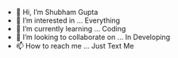 - 👋 Hi, I’m Shubham Gupta
- 👀 I’m interested in ... Everything 
- 🌱 I’m currently learning ... Coding 
- 💞️ I’m looking to collaborate on ... In Developing 
- 📫 How to reach me ... Just Text Me

<!---
MrShubhG1/MrShubhG1 is a ✨ special ✨ repository because its `README.md` (this file) appears on your GitHub profile.
You can click the Preview link to take a look at your changes.
--->
